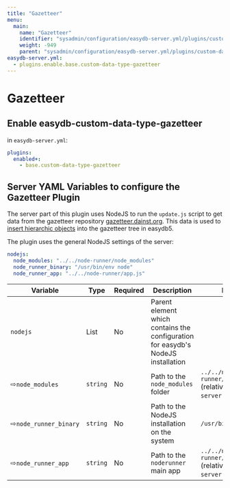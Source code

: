 ```yaml
---
title: "Gazetteer"
menu:
  main:
    name: "Gazetteer"
    identifier: "sysadmin/configuration/easydb-server.yml/plugins/custom-data-type/gazetteer"
    weight: -949
    parent: "sysadmin/configuration/easydb-server.yml/plugins/custom-data-type"
easydb-server.yml:
  - plugins.enable.base.custom-data-type-gazetteer
---
```


# Gazetteer

## Enable easydb-custom-data-type-gazetteer

in `easydb-server.yml`:

```yaml
plugins:
  enabled+:
    - base.custom-data-type-gazetteer
```


## Server YAML Variables to configure the Gazetteer Plugin

The server part of this plugin uses NodeJS to run the `update.js` script to get data from the gazetteer repository [gazetteer.dainst.org](https://gazetteer.dainst.org). This data is used to [insert hierarchic objects](https://github.com/programmfabrik/easydb-custom-data-type-gazetteer/#automatic-updating-and-inserting-of-objects-with-gazetteer-fields) into the gazetteer tree in easydb5.

The plugin uses the general NodeJS settings of the server:

```yaml
nodejs:
  node_modules: "../../node-runner/node_modules"
  node_runner_binary: "/usr/bin/env node"
  node_runner_app: "../../node-runner/app.js"
```

| Variable | Type | Required | Description | Default |
|---|---|---|---|---|
| `nodejs` | List | No | Parent element which contains the configuration for easydb's NodeJS installation | |
| &#8680;`node_modules` | `string` | No | Path to the `node_modules` folder | `../../node-runner/node_modules` (relative to `easydb-server` executable)|
| &#8680;`node_runner_binary` | `string` | No | Path to the NodeJS installation on the system | `/usr/bin/env node` |
| &#8680;`node_runner_app` | `string` | No | Path to the `noderunner` main app | `../../node-runner/app.js` (relative to `easydb-server` executable)|
